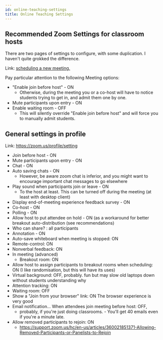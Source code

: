```yaml
---
id: online-teaching-settings
title: Online Teaching Settings
---
```


## Recommended Zoom Settings for classroom hosts

There are two pages of settings to configure, with some duplication. I haven't quite grokked the difference.

Link: [scheduling a new meeting.](https://zoom.us/meeting/schedule)

Pay particular attention to the following Meeting options:

- "Enable join before host" - ON
  - Otherwise, during the meeting you or a co-host will have to notice students trying to get in, and admit them one by one.
- Mute participants upon entry - ON
- Enable waiting room - OFF
  - This will silently override "Enable join before host" and will force you to manually admit students.

## General settings in profile

Link: https://zoom.us/profile/setting

- Join before host - ON
- Mute participants upon entry - ON
- Chat - ON
- Auto saving chats - ON 
  - However, be aware zoom chat is inferior, and you might want to encourage important chat messages to go elsewhere
- Play sound when participants join or leave - ON 
  - To the host at least. This can be turned off during the meeting (at least with desktop client)
- Display end-of-meeting experience feedback survey - ON
- Co-host - ON
- Polling - ON
- Allow host to put attendee on hold - ON (as a workaround for better breakout auto-distribution (see recommendations)
- Who can share? : all participants
- Annotation - ON
- Auto-save whiteboard when meeting is stopped: ON
- Remote-control: ON
- Nonverbal feedback: ON
- In meeting (advanced)
  - Breakout room: ON
- Allow host to assign participants to breakout rooms when scheduling: ON (I like randomisation, but this will have its uses)
- Virtual background: OFF, probably. fun but may slow old laptops down without students understanding why
- Attention tracking: ON
- Waiting room: OFF
- Show a "Join from your browser" link: ON The browser experience is very good
- Email notification... When attendees join meeting before host: OFF, 
  - probably, if you're just doing classrooms. - You'll get 40 emails even if you're a minute late.
- Allow removed participants to rejoin: ON
  - https://support.zoom.us/hc/en-us/articles/360021851371-Allowing-Removed-Participants-or-Panelists-to-Rejoin